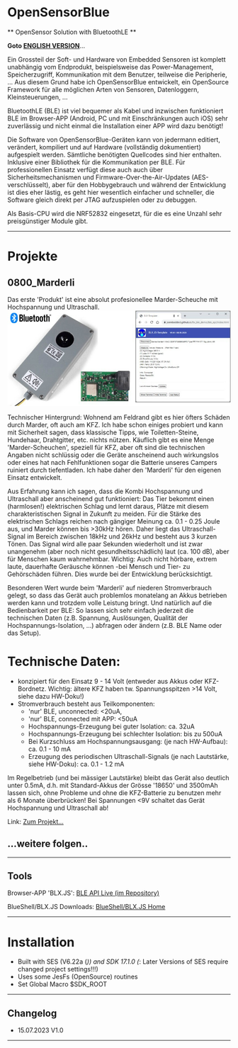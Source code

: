 # OpenSensorBlue #
** OpenSensor Solution with BluetoothLE **

<b>Goto [ENGLISH VERSION](./README.md)</b>...

Ein Grossteil der Soft- und Hardware von Embedded Sensoren ist komplett unabhängig vom Endprodukt, beispielsweise das Power-Management,
Speicherzugriff, Kommunikation mit dem Benutzer, teilweise die Peripherie, ... 
Aus diesem Grund habe ich OpenSensorBlue entwickelt, ein OpenSource Framework für alle möglichen Arten von Sensoren, Datenloggern, Kleinsteuerungen, ... 

BluetoothLE (BLE) ist viel bequemer als Kabel und inzwischen funktioniert BLE im Browser-APP (Android, PC und mit Einschränkungen auch iOS) sehr zuverlässig und nicht einmal die Installation einer APP wird dazu benötigt!

Die Software von OpenSensorBlue-Geräten kann von jedermann editiert, verändert, kompiliert und auf Hardware (vollständig dokumentiert) aufgespielt werden. Sämtliche benötigten
Quellcodes sind hier enthalten. Inklusive einer Bibliothek für die Kommunikation per BLE. Für professionellen Einsatz verfügt diese auch
auch über Sicherheitsmechanismen und Firmware-Over-the-Air-Updates (AES-verschlüsselt), aber für den Hobbygebrauch und während der Entwicklung ist dies eher lästig, 
es geht hier wesentlich einfacher und schneller, die Software gleich direkt per JTAG aufzuspielen oder zu debuggen.

Als Basis-CPU wird die NRF52832 eingesetzt, für die es eine Unzahl sehr preisgünstiger Module gibt. 

---
# Projekte #

## 0800_Marderli ##
Das erste 'Produkt' ist eine absolut profesionellee Marder-Scheuche mit Hochspannung und Ultraschall. 
!['Marderli'](./documentation/0800_marder/img/marderli_all.jpg)

Technischer Hintergrund: Wohnend am Feldrand gibt es hier öfters Schäden durch Marder, oft auch am KFZ. Ich habe schon einiges probiert und
kann mit Sicherheit sagen, dass klassische Tipps, wie Toiletten-Steine, Hundehaar, Drahtgitter, etc. nichts nützen.
Käuflich gibt es eine Menge 'Marder-Scheuchen', speziell für KFZ, aber oft sind die technischen Angaben nicht schlüssig oder die Geräte anscheinend auch wirkungslos
oder eines hat nach Fehlfunktionen sogar die Batterie unseres Campers ruiniert durch tiefentladen. Ich habe daher den 'Marderli' für den eigenen Einsatz entwickelt.

Aus Erfahrung kann ich sagen, dass die Kombi Hochspannung und Ultraschall aber anscheinend gut funktioniert:
Das Tier bekommt einen (harmlosen!) elektrischen Schlag und lernt daraus, Plätze mit diesem charakteristischen Signal in Zukunft zu meiden.
Für die Stärke des elektrischen Schlags reichen nach gängiger Meinung ca. 0.1 - 0.25 Joule aus, und Marder können bis >30kHz hören. 
Daher liegt das Ultraschall-Signal im Bereich zwischen 18kHz und 26kHz und besteht aus 3 kurzen Tönen.
Das Signal wird alle paar Sekunden wiederholt und ist zwar unangenehm (aber noch nicht gesundheitsschädlich) laut (ca. 100 dB), aber für Menschen kaum wahrnehmbar.
Wichtig: Auch nicht hörbare, extrem laute, dauerhafte Geräusche können -bei Mensch und Tier- zu Gehörschäden führen. Dies wurde bei der Entwicklung berücksichtigt.

Besonderen Wert wurde beim 'Marderli' auf niederen Stromverbrauch gelegt, so dass das Gerät auch problemlos monatelang an Akkus betrieben werden kann und trotzdem volle Leistung bringt.
Und natürlich auf die Bedienbarkeit per BLE: So lassen sich sehr einfach jederzeit die technischen Daten (z.B. Spannung, Auslösungen, Qualität der Hochspannungs-Isolation, ...) abfragen oder ändern (z.B. BLE Name oder das Setup).

# Technische Daten: #
- konzipiert für den Einsatz 9 - 14 Volt (entweder aus Akkus oder KFZ-Bordnetz. Wichtig: ältere KFZ haben tw. Spannungsspitzen >14 Volt, siehe dazu HW-Doku!)
- Stromverbrauch besteht aus Teilkomponenten:
	- 'nur' BLE, unconnected: <20uA, 
	- 'nur' BLE, connected mit APP: <50uA
	- Hochspannungs-Erzeugung bei guter Isolation: ca. 32uA
	- Hochspannungs-Erzeugung bei schlechter Isolation: bis zu 500uA
	- Bei Kurzschluss am Hochspannungsausgang: (je nach HW-Aufbau): ca. 0.1 - 10 mA
	- Erzeugung des periodischen Ultraschall-Signals (je nach Lautstärke, siehe HW-Doku): ca. 0.1 - 1.2 mA
 
 Im Regelbetrieb (und bei mässiger Lautstärke) bleibt das Gerät also deutlich unter 0.5mA, d.h. mit Standard-Akkus der Grösse '18650' und 3500mAh 
 lassen sich, ohne Probleme und ohne die KFZ-Batterie zu benutzen mehr als 6 Monate überbrücken!
 Bei Spannungen <9V schaltet das Gerät Hochspannung und Ultraschall ab!
 
 
Link: [Zum Projekt...](./documentation/0800_marder/README.md)

## ...weitere folgen.. ##

---
## Tools ##

Browser-APP 'BLX.JS': [BLE API Live (im Repository)](https://joembedded.github.io/ltx_ble_demo/ble_api/index.html)

BlueShell/BLX.JS Downloads: [BlueShell/BLX.JS Home](https://joembedded.de/x3/blueshell)

---
# Installation
- Built with SES (V6.22a (*)) and SDK 17.1.0   (*: Later Versions of SES require changed project settings!!!)
- Uses some JesFs (OpenSource) routines
- Set Global Macro $SDK_ROOT

---
## Changelog  ##
- 15.07.2023 V1.0 

---

